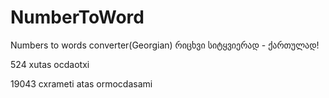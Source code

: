 # NumberToWord
Numbers to words converter(Georgian)
რიცხვი სიტყვიერად - ქართულად!

524
xutas ocdaotxi

19043
cxrameti atas ormocdasami

